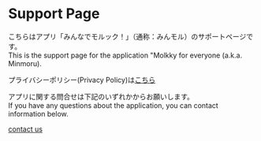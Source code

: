 # Support Page
こちらはアプリ「みんなでモルック！」（通称：みんモル）のサポートページです。  
This is the support page for the application "Molkky for everyone (a.k.a. Minmoru).

プライバシーポリシー(Privacy Policy)は[こちら](https://ta9yamakawa.github.io/MolkkyPrivacyPolicy/PrivacyPolicy/ja)

アプリに関する問合せは下記のいずれかからお願いします。  
If you have any questions about the application, you can contact information below.

[contact us](https://twitter.com/present1206)